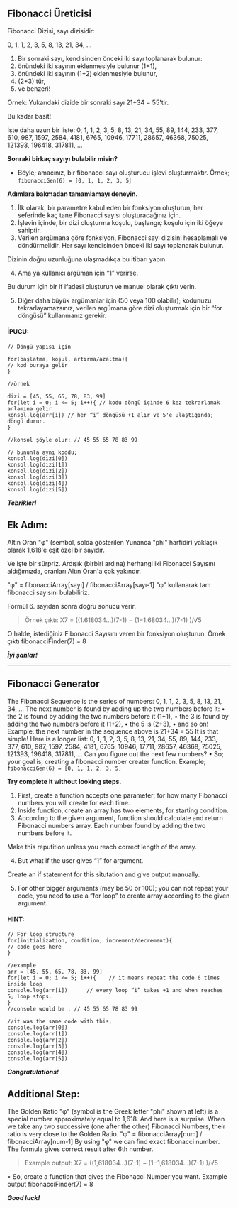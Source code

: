 ## Fibonacci Üreticisi

Fibonacci Dizisi, sayı dizisidir:

0, 1, 1, 2, 3, 5, 8, 13, 21, 34, ...

1. Bir sonraki sayı, kendisinden önceki iki sayı toplanarak bulunur:
2. önündeki iki sayının eklenmesiyle bulunur (1+1),
3. önündeki iki sayının (1+2) eklenmesiyle bulunur,
4. (2+3)'tür,
5. ve benzeri!

Örnek: Yukarıdaki dizide bir sonraki sayı 21+34 = 55'tir.

Bu kadar basit!

İşte daha uzun bir liste:
0, 1, 1, 2, 3, 5, 8, 13, 21, 34, 55, 89, 144, 233, 377, 610, 987, 1597, 2584, 4181, 6765, 10946, 17711, 28657, 46368, 75025, 121393, 196418, 317811, ...

**Sonraki birkaç sayıyı bulabilir misin?**

* Böyle; amacınız, bir fibonacci sayı oluşturucu işlevi oluşturmaktır. Örnek; `fibonacciGen(6) = [0, 1, 1, 2, 3, 5`]

**Adımlara bakmadan tamamlamayı deneyin.**

1. İlk olarak, bir parametre kabul eden bir fonksiyon oluşturun; her seferinde kaç tane Fibonacci sayısı oluşturacağınız için.
2. İşlevin içinde, bir dizi oluşturma koşulu, başlangıç koşulu için iki öğeye sahiptir.
3. Verilen argümana göre fonksiyon, Fibonacci sayı dizisini hesaplamalı ve döndürmelidir. Her sayı kendisinden önceki iki sayı toplanarak bulunur.

Dizinin doğru uzunluğuna ulaşmadıkça bu itibarı yapın.

4. Ama ya kullanıcı argüman için “1” verirse.

Bu durum için bir if ifadesi oluşturun ve manuel olarak çıktı verin.

5. Diğer daha büyük argümanlar için (50 veya 100 olabilir); kodunuzu tekrarlayamazsınız, verilen argümana göre dizi oluşturmak için bir “for döngüsü” kullanmanız gerekir.

#### İPUCU:

```
// Döngü yapısı için

for(başlatma, koşul, artırma/azaltma){
// kod buraya gelir
}
```

```
//örnek

dizi = [45, 55, 65, 78, 83, 99]
for(let i = 0; i <= 5; i++){ // kodu döngü içinde 6 kez tekrarlamak anlamına gelir
konsol.log(arr[i]) // her “i” döngüsü +1 alır ve 5'e ulaştığında; döngü durur.
}

//konsol şöyle olur: // 45 55 65 78 83 99
```

```
// bununla aynı koddu;
konsol.log(dizi[0])
konsol.log(dizi[1])
konsol.log(dizi[2])
konsol.log(dizi[3])
konsol.log(dizi[4])
konsol.log(dizi[5])
```

***Tebrikler!***

## Ek Adım:

Altın Oran "φ" (sembol, solda gösterilen Yunanca "phi" harfidir) yaklaşık olarak 1,618'e eşit özel bir sayıdır.

Ve işte bir sürpriz. Ardışık (birbiri ardına) herhangi iki Fibonacci Sayısını aldığımızda, oranları Altın Oran'a çok yakındır.

"φ" = fibonacciArray[sayı] / fibonacciArray[sayı-1] "φ" kullanarak tam fibonacci sayısını bulabiliriz. 

Formül 6. sayıdan sonra doğru sonucu verir.

> Örnek çıktı: X7 = ((1.618034...)(7-1) − (1−1.68034...)(7-1) )/√5

O halde, istediğiniz Fibonacci Sayısını veren bir fonksiyon oluşturun. Örnek çıktı fibonacciFinder(7) = 8

***İyi şanlar!***

---

## Fibonacci Generator

The Fibonacci Sequence is the series of numbers:
0, 1, 1, 2, 3, 5, 8, 13, 21, 34, ...
The next number is found by adding up the two numbers before it:
•	the 2 is found by adding the two numbers before it (1+1),
•	the 3 is found by adding the two numbers before it (1+2),
•	the 5 is (2+3),
•	and so on!
Example: the next number in the sequence above is 21+34 = 55
It is that simple!
Here is a longer list:
0, 1, 1, 2, 3, 5, 8, 13, 21, 34, 55, 89, 144, 233, 377, 610, 987, 1597, 2584, 4181, 6765, 10946, 17711, 28657, 46368, 75025, 121393, 196418, 317811, ...
Can you figure out the next few numbers?
•	So; your goal is, creating a fibonacci number creater function. Example; `fibonacciGen(6) = [0, 1, 1, 2, 3, 5]`

**Try complete it without looking steps.**

1. First, create a function accepts one parameter; for how many Fibonacci numbers you will create for each time.
2. Inside function, create an array has two elements, for starting condition.
3. According to the given argument, function should calculate and return Fibonacci numbers array. Each number found by adding the two numbers before it.

Make this reputition unless you reach correct length of the array.

4. But what if the user gives “1” for argument.

Create an if statement for this situtation and give output manually.

5. For other bigger arguments (may be 50 or 100); you can not repeat your code, you need to use a “for loop” to create array according to the given argument.

#### HINT:

```
// For loop structure
for(initialization, condition, increment/decrement){
// code goes here
}
```

```
//example
arr = [45, 55, 65, 78, 83, 99]
for(let i = 0; i <= 5; i++){    // it means repeat the code 6 times inside loop
console.log(arr[i])      // every loop “i” takes +1 and when reaches 5; loop stops.
}
//console would be : // 45 55 65 78 83 99
```

```
//it was the same code with this;
console.log(arr[0])
console.log(arr[1])
console.log(arr[2])
console.log(arr[3])
console.log(arr[4])
console.log(arr[5])
```

***Congratulations!***

## Additional Step:

The Golden Ratio "φ" (symbol is the Greek letter "phi" shown at left)
is a special number approximately equal to 1,618.
And here is a surprise. When we take any two successive (one after the other) Fibonacci Numbers, their ratio is very close to the Golden Ratio.
"φ" = fibonacciArray[num] / fibonacciArray[num-1]
By using "φ" we can find exact fibonacci number. The formula gives correct result after 6th number.

> Example output:    X7 = ((1,618034...)(7-1) − (1−1,618034...)(7-1) )/√5

•	So, create a function that gives the Fibonacci Number you want. Example output fibonacciFinder(7) = 8

***Good luck!***

